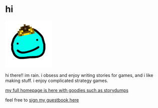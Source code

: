 # hi
<img src="raimn.png" width=150></img>

hi there!! im rain. i obsess and enjoy writing stories for games, and i like making stuff. i enjoy complicated strategy games.

[my full homepage is here with goodies such as storydumps](https://rain.is-going-to.cyou/)

feel free to [sign my guestbook here](https://github.com/Just-a-Unity-Dev/Just-a-Unity-Dev/issues/new?&body=sign%20my%20guest%20book%20by%20placing%20your%20name%20in%20the%20title,%20how%27d%20you%20get%20to%20this%20page%20and%20why?%20don%27t%20forget%20you%20have%20an%20entire%20notebook%20in%20your%20hands!)
